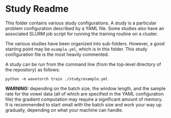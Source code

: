 # Study Readme

This folder contains various study configurations. A study is a particular problem configuration described by a YAML file. Some studies also have an associated SLURM job script for running the training routine on a cluster.

The various studies have been organized into sub-folders. However, a good starting point may be `example.yml`, which is in this folder. This study configuration file is the most heavily commented.

A study can be run from the command line (from the top-level directory of the repository) as follows:

```
python -m wavetorch train ./study/example.yml
```

**WARNING:** depending on the batch size, the window length, and the sample rate for the vowel data (all of which are specified in the YAML configuration file) the gradient computation may require a significant amount of memory. It is recommended to start small with the batch size and work your way up gradually, depending on what your machine can handle.
